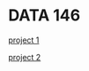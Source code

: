 # DATA 146

[project 1](https://wwang-17.github.io/DATA146/project1.html) 

[project 2](https://wwang-17.github.io/DATA146/project2.html)
